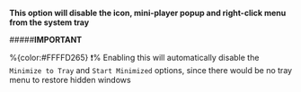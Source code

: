 **This option will disable the icon, mini-player popup and right-click menu from the system tray**

#####__IMPORTANT__

   %{color:#FFFFD265} ❗% Enabling this will automatically disable the `Minimize to Tray` and `Start Minimized` options, since there would be no tray menu to restore hidden windows